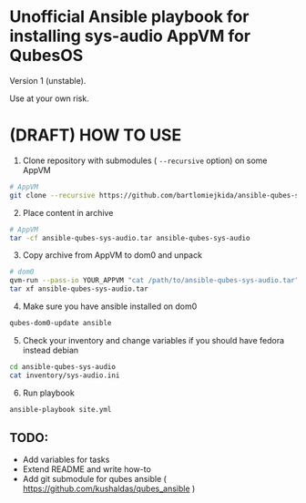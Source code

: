 # Unofficial Ansible playbook for installing sys-audio AppVM for QubesOS

Version 1 (unstable).

Use at your own risk.

# (DRAFT) HOW TO USE
1. Clone repository with submodules ( `--recursive` option) on some AppVM
```bash
# AppVM
git clone --recursive https://github.com/bartlomiejkida/ansible-qubes-sys-audio
```
2. Place content in archive
```bash
# AppVM
tar -cf ansible-qubes-sys-audio.tar ansible-qubes-sys-audio
```
3. Copy archive from AppVM to dom0 and unpack
```bash
# dom0
qvm-run --pass-io YOUR_APPVM "cat /path/to/ansible-qubes-sys-audio.tar" > ansible-qubes-sys-audio.tar
tar xf ansible-qubes-sys-audio.tar
```
4. Make sure you have ansible installed on dom0
```bash
qubes-dom0-update ansible
```
5. Check your inventory and change variables if you should have fedora instead debian
```bash
cd ansible-qubes-sys-audio
cat inventory/sys-audio.ini
```
6. Run playbook
```bash
ansible-playbook site.yml
```


## TODO:
- Add variables for tasks
- Extend README and write how-to
- Add git submodule for qubes ansible ( https://github.com/kushaldas/qubes_ansible )
